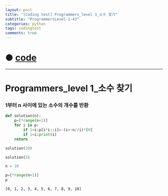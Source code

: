 ```yaml
---
layout: post
title: "[Coding test] Programmers_level 1_소수 찾기"
subtitle: "ProgrammersLevel-1-43"
categories: python
tags: codingtest
comments: true
---
```


# ● [code](https://github.com/JeongJaeyoung0/coding_test/blob/b7d593bd88be48e7aa8811648f36de795cbf055e/210729_Programmers_level%201_%EC%86%8C%EC%88%98%20%EC%B0%BE%EA%B8%B0.ipynb)

***

# Programmers_level 1_소수 찾기
### 1부터 n 사이에 있는 소수의 개수를 반환


```python
def solution(n):
    p=[*range(n+1)]
    for i in p:
        if 1<i:p[i*i::i]=-(i+~n//i)*[0]
        if 1<i:print(i)
    return
```


```python
solution(10)
```


```python
solution(5)
```


```python
n = 10
```


```python
p=[*range(n+1)]
p
```




    [0, 1, 2, 3, 4, 5, 6, 7, 8, 9, 10]